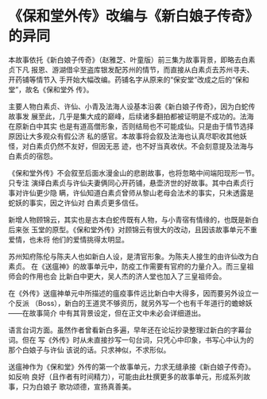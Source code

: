 # 《保和堂外传》改编与《新白娘子传奇》的异同

本故事依托《新白娘子传奇》（赵雅芝、叶童版）前三集为故事背景，即略去白素贞下凡
报恩、游湖借伞至盗库银发配苏州的情节，而直接从白素贞去苏州寻夫、开药铺等情节入
手开始大幅改编。药铺名字从原来的“保安堂”改成之后的“保和堂”，故名《保和堂外
传》。

主要人物白素贞、许仙、小青及法海人设基本沿袭《新白娘子传奇》，因为白蛇传故事发
展至此，几乎是集大成的巅峰，后续诸多翻拍都被证明是不成功的。法海在原新白中其实
也是有道高僧形象，否则结局也不可能成仙。只是由于情节选择原因让大多观众有假公济
私的感官。本故事将会叙及法海也认真尽职收其他妖怪，对白素贞仍然不友好，但因无恶
迹，也不好当真收伏。不会刻意提及法海与白素贞的宿怨。

《保和堂外传》不会叙至后面水漫金山的悲剧故事，也将忽略中间端阳现形一节。只专注
演绎白素贞与许仙夫妻俩同心开药铺，悬壶济世的好故事。其中白素贞行事对许仙更少隐
瞒，许仙知道白素贞曾师从黎山老母会法术的事实，只未透露是蛇妖的事实，因之许仙对
白素贞更多信任。

新增人物顾锦云，其实也是古本白蛇传既有人物，与小青宿有情缘的，也既是新白后来张
玉堂的原型。《保和堂外传》对顾锦云有很大的改动，且因该故事单元不重爱情，也未将
他们的爱情挑得太明显。

苏州知府陈伦与陈夫人也如新白人设，是清官形象。为陈夫人接生的由许仙改为白素贞。
在《送瘟神》的故事单元中，防疫工作需要有官府的力量介入。而三皇祖师会的作用也会
比新白中更大，吴人杰的济人堂也加入了三皇祖师会。

在《外传》送瘟神单元中所描述的瘟疫事件远比新白中大得多，因而要另外设立一个反派
（Boss），新白的王道灵不够资历，就另外写一个也有千年道行的蟾蜍妖——在故事简介
中有其背景设定，但在正文中未必会详细道出。

语言台词方面。虽然作者曾看新白多遍，早年还在论坛抄录整理过新白的字幕台词。但在
写《外传》时从未直接抄写一句台词，只凭心中印象，书写心中认为的那个白娘子与许仙
该说的话。只求神似，不求形似。

送瘟神作为《保和堂》外传的第一个故事单元，力求无缝承接《新白娘子传奇》。如反响
良好（且作者有时间精力），可能由此杜撰更多的故事单元，形成系列故事，只为白娘子
歌功颂德，宣扬真善美。
